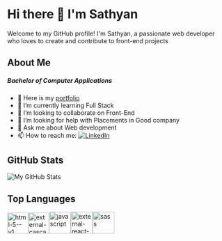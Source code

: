 # Hi there 👋 I'm Sathyan

Welcome to my GitHub profile! I'm Sathyan, a passionate web developer who loves to create and contribute to front-end projects

## About Me

##### Bachelor of Computer Applications

- 🔭 Here is my [portfolio]('https://sathyandevportfolio.netlify.app/')
- 🌱 I’m currently learning Full Stack
- 👯 I’m looking to collaborate on Front-End
- 🤔 I’m looking for help with Placements in Good company
- 💬 Ask me about Web development
- 📫 How to reach me:
  [![LinkedIn](https://img.shields.io/badge/LinkedIn-blue?style=flat&logo=linkedin)](https://www.linkedin.com/in/yourprofile)

## GitHub Stats

![My GitHub Stats](https://github-readme-stats.vercel.app/api?username=sathyan-a-wbd&show_icons=true&theme=radical)

## Top Languages

<img width="48" height="48" src="https://img.icons8.com/color/48/html-5--v1.png" alt="html-5--v1"/><img width="48" height="48" src="https://img.icons8.com/external-tal-revivo-color-tal-revivo/48/external-cascading-style-sheets-language-used-for-describing-the-presentation-of-a-document-logo-color-tal-revivo.png" alt="external-cascading-style-sheets-language-used-for-describing-the-presentation-of-a-document-logo-color-tal-revivo"/><img width="50" height="50" src="https://img.icons8.com/color/50/javascript.png" alt="javascript"/><img width="50" height="50" src="https://img.icons8.com/external-tal-revivo-tritone-tal-revivo/50/external-react-a-javascript-library-for-building-user-interfaces-logo-tritone-tal-revivo.png" alt="external-react-a-javascript-library-for-building-user-interfaces-logo-tritone-tal-revivo"/><img width="50" height="50" src="https://img.icons8.com/color/50/sass.png" alt="sass"/>

